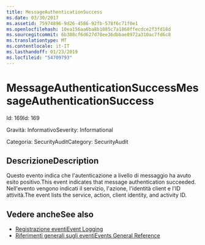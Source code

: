 ```yaml
---
title: MessageAuthenticationSuccess
ms.date: 03/30/2017
ms.assetid: 75974896-9d26-4586-92fb-578f6c71f0e1
ms.openlocfilehash: 10ea156aa6ba8b1085c7a1860ffecdce2f3fd18d
ms.sourcegitcommit: 6b308cf6d627d78ee36dbbae8972a310ac7fd6c8
ms.translationtype: MT
ms.contentlocale: it-IT
ms.lasthandoff: 01/23/2019
ms.locfileid: "54709793"
---
```

# <a name="messageauthenticationsuccess"></a><span data-ttu-id="08d1c-102">MessageAuthenticationSuccess</span><span class="sxs-lookup"><span data-stu-id="08d1c-102">MessageAuthenticationSuccess</span></span>
<span data-ttu-id="08d1c-103">Id: 169</span><span class="sxs-lookup"><span data-stu-id="08d1c-103">Id: 169</span></span>  
  
 <span data-ttu-id="08d1c-104">Gravità: Informativo</span><span class="sxs-lookup"><span data-stu-id="08d1c-104">Severity: Informational</span></span>  
  
 <span data-ttu-id="08d1c-105">Categoria: SecurityAudit</span><span class="sxs-lookup"><span data-stu-id="08d1c-105">Category: SecurityAudit</span></span>  
  
## <a name="description"></a><span data-ttu-id="08d1c-106">Descrizione</span><span class="sxs-lookup"><span data-stu-id="08d1c-106">Description</span></span>  
 <span data-ttu-id="08d1c-107">Questo evento indica che l'autenticazione a livello di messaggio ha avuto esito positivo.</span><span class="sxs-lookup"><span data-stu-id="08d1c-107">This event indicates that message authentication succeeded.</span></span> <span data-ttu-id="08d1c-108">Nell'evento vengono indicati il servizio, l'azione, l'identità client e l'ID attività.</span><span class="sxs-lookup"><span data-stu-id="08d1c-108">The event lists the service, action, client identity, and activity ID.</span></span>  
  
## <a name="see-also"></a><span data-ttu-id="08d1c-109">Vedere anche</span><span class="sxs-lookup"><span data-stu-id="08d1c-109">See also</span></span>
- [<span data-ttu-id="08d1c-110">Registrazione eventi</span><span class="sxs-lookup"><span data-stu-id="08d1c-110">Event Logging</span></span>](../../../../../docs/framework/wcf/diagnostics/event-logging/index.md)
- [<span data-ttu-id="08d1c-111">Riferimenti generali sugli eventi</span><span class="sxs-lookup"><span data-stu-id="08d1c-111">Events General Reference</span></span>](../../../../../docs/framework/wcf/diagnostics/event-logging/events-general-reference.md)
